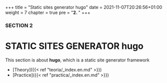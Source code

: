 +++
title = "Static sites generator hugo"
date = 2021-11-07T20:26:56+01:00
weight = 7
chapter = true
pre = "<b>2. </b>"
+++

### SECTION 2

# STATIC SITES GENERATOR hugo

This section is about **hugo**, which is a static site generator framework
+ [Theory]({{< ref "teoria/_index.en.md" >}})
+ [Practice]({{< ref "practica/_index.en.md" >}})

